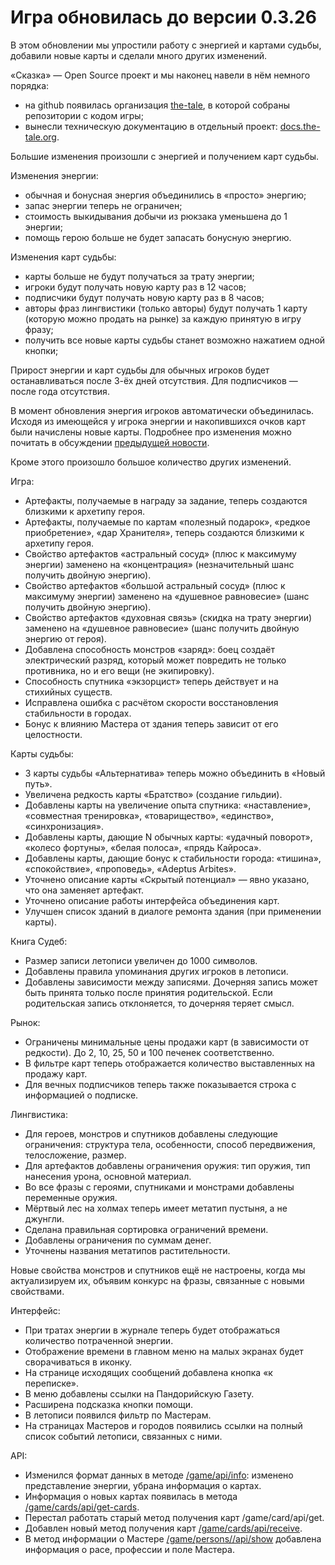 # Игра обновилась до версии 0.3.26

В этом обновлении мы упростили работу с энергией и картами судьбы, добавили новые карты и сделали много других изменений.

«Сказка» — Open Source проект и мы наконец навели в нём немного порядка:

- на github появилась организация [the-tale](https://github.com/the-tale), в которой собраны репозитории с кодом игры;
- вынесли техническую документацию в отдельный проект: [docs.the-tale.org](http://docs.the-tale.org/ru/stable/).

Большие изменения произошли с энергией и получением карт судьбы.

Изменения энергии:

- обычная и бонусная энергия объединились в «просто» энергию;
- запас энергии теперь не ограничен;
- стоимость выкидывания добычи из рюкзака уменьшена до 1 энергии;
- помощь герою больше не будет запасать бонусную энергию.

Изменения карт судьбы:

- карты больше не будут получаться за трату энергии;
- игроки будут получать новую карту раз в 12 часов;
- подписчики будут получать новую карту раз в 8 часов;
- авторы фраз лингвистики (только авторы) будут получать 1 карту (которую можно продать на рынке) за каждую принятую в игру фразу;
- получить все новые карты судьбы станет возможно нажатием одной кнопки;

Прирост энергии и карт судьбы для обычных игроков будет останавливаться после 3-ёх дней отсутствия. Для подписчиков — после года отсутствия.

В момент обновления энергия игроков автоматически объединилась. Исходя из имеющейся у игрока энергии и накопившихся очков карт были начислены новые карты. Подробнее про изменения можно почитать в обсуждении [предыдущей новости](http://the-tale.org/forum/threads/6731).

Кроме этого произошло большое количество других изменений.

Игра:

- Артефакты, получаемые в награду за задание, теперь создаются близкими к архетипу героя.
- Артефакты, получаемые по картам «полезный подарок», «редкое приобретение», «дар Хранителя», теперь создаются близкими к архетипу героя.
- Свойство артефактов «астральный сосуд» (плюс к максимуму энергии) заменено на «концентрация» (незначительный шанс получить двойную энергию).
- Свойство артефактов «большой астральный сосуд» (плюс к максимуму энергии) заменено на «душевное равновесие» (шанс получить двойную энергию).
- Свойство артефактов «духовная связь» (скидка на трату энергии) заменено на «душевное равновесие» (шанс получить двойную энергию от героя).
- Добавлена способность монстров «заряд»: боец создаёт электрический разряд, который может повредить не только противника, но и его вещи (не экипировку).
- Способность спутника «экзорцист» теперь действует и на стихийных существ.
- Исправлена ошибка с расчётом скорости восстановления стабильности в городах.
- Бонус к влиянию Мастера от здания теперь зависит от его целостности.

Карты судьбы:


- 3 карты судьбы «Альтернатива» теперь можно объединить в «Новый путь».
- Увеличена редкость карты «Братство» (создание гильдии).
- Добавлены карты на увеличение опыта спутника: «наставление», «совместная тренировка», «товарищество», «единство», «синхронизация».
- Добавлены карты, дающие N обычных карты: «удачный поворот», «колесо фортуны», «белая полоса», «прядь Кайроса».
- Добавлены карты, дающие бонус к стабильности города: «тишина», «спокойствие», «проповедь», «Adeptus Arbites».
- Уточнено описание карты «Скрытый потенциал» — явно указано, что она заменяет артефакт.
- Уточнено описание работы интерфейса объединения карт.
- Улучшен список зданий в диалоге ремонта здания (при применении карты).

Книга Судеб:

- Размер записи летописи увеличен до 1000 символов.
- Добавлены правила упоминания других игроков в летописи.
- Добавлены зависимости между записями. Дочерняя запись может быть принята только после принятия родительской. Если родительская запись отклоняется, то дочерняя теряет смысл.

Рынок:

- Ограничены минимальные цены продажи карт (в зависимости от редкости). До 2, 10, 25, 50 и 100 печенек соответственно.
- В фильтре карт теперь отображается количество выставленных на продажу карт.
- Для вечных подписчиков теперь также показывается строка с информацией о подписке.

Лингвистика:

- Для героев, монстров и спутников добавлены следующие ограничения: структура тела, особенности, способ передвижения, телосложение, размер.
- Для артефактов добавлены ограничения оружия: тип оружия, тип нанесения урона, основной материал.
- Во все фразы с героями, спутниками и монстрами добавлены переменные оружия.
- Мёртвый лес на холмах теперь имеет метатип пустыня, а не джунгли.
- Сделана правильная сортировка ограничений времени.
- Добавлены ограничения по суммам денег.
- Уточнены названия метатипов растительности.

Новые свойства монстров и спутников ещё не настроены, когда мы актуализируем их, объявим конкурс на фразы, связанные с новыми свойствами.

Интерфейс:

- При тратах энергии в журнале теперь будет отображаться количество потраченной энергии.
- Отображение времени в главном меню на малых экранах будет сворачиваться в иконку.
- На странице исходящих сообщений добавлена кнопка «к переписке».
- В меню добавлены ссылки на Пандорийскую Газету.
- Расширена подсказка кнопки помощи.
- В летописи появился фильтр по Мастерам.
- На страницах Мастеров и городов появились ссылки на полный список событий летописи, связанных с ними.

API:

- Изменился формат данных в методе [/game/api/info](http://docs.the-tale.org/ru/0.3.26.1/external_api/methods.html#id9): изменено представление энергии, убрана информация о картах.
- Информация о новых картах появилась в метода [/game/cards/api/get-cards](http://docs.the-tale.org/ru/0.3.26.1/external_api/methods.html#id16).
- Перестал работать старый метод получения карт /game/card/api/get.
- Добавлен новый метод получения карт [/game/cards/api/receive](http://docs.the-tale.org/ru/0.3.26.1/external_api/methods.html#id13).
- В метод информации о Мастере [/game/persons/<person>/api/show](http://docs.the-tale.org/ru/0.3.26.1/external_api/methods.html#id21) добавлена информация о расе, профессии и поле Мастера.
